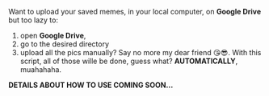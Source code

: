 Want to upload your saved memes, in your local computer, on **Google Drive** but too lazy to:
1. open **Google Drive**, 
2. go to the desired directory
3. upload all the pics manually?
Say no more my dear friend :kissing_heart::sunglasses:.
With this script, all of those wille be done, guess what? **AUTOMATICALLY**, muahahaha.

**DETAILS ABOUT HOW TO USE COMING SOON...**
